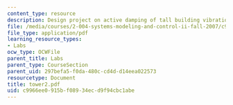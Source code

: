 ```yaml
---
content_type: resource
description: Design project on active damping of tall building vibrations.
file: /media/courses/2-004-systems-modeling-and-control-ii-fall-2007/c9966ee0915bf08934ecd9f94cbc1abe_tower2.pdf
file_type: application/pdf
learning_resource_types:
- Labs
ocw_type: OCWFile
parent_title: Labs
parent_type: CourseSection
parent_uid: 297befa5-f0da-480c-cd4d-d14eea022573
resourcetype: Document
title: tower2.pdf
uid: c9966ee0-915b-f089-34ec-d9f94cbc1abe
---
```

